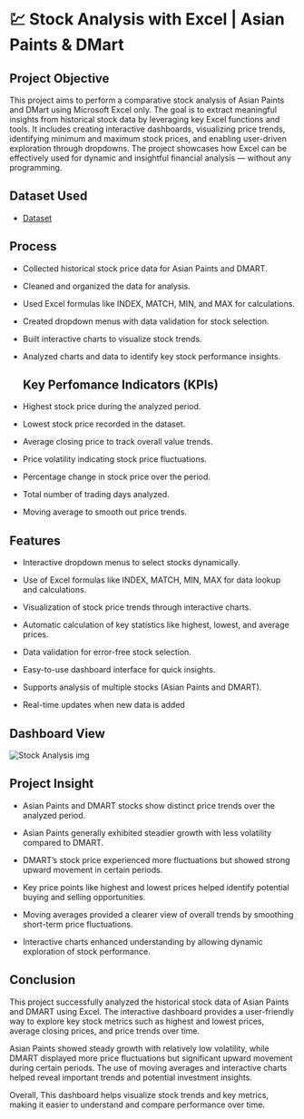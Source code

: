 # 💹 Stock Analysis with Excel | Asian Paints & DMart
## Project Objective
This project aims to perform a comparative stock analysis of Asian Paints and DMart using Microsoft Excel only. The goal is to extract meaningful insights from historical stock data by leveraging key Excel functions and tools. It includes creating interactive dashboards, visualizing price trends, identifying minimum and maximum stock prices, and enabling user-driven exploration through dropdowns. The project showcases how Excel can be effectively used for dynamic and insightful financial analysis — without any programming.

## Dataset Used
- <a href="https://github.com/shantijul4585/Stock-Analysis-AsianPaints-DMart/blob/main/Stock-Analysis-AsianPaints-DMart.xlsx">Dataset</a>

## Process
- Collected historical stock price data for Asian Paints and DMART.

- Cleaned and organized the data for analysis.

- Used Excel formulas like INDEX, MATCH, MIN, and MAX for calculations.

- Created dropdown menus with data validation for stock selection.

- Built interactive charts to visualize stock trends.

- Analyzed charts and data to identify key stock performance insights.

  ## Key Perfomance Indicators (KPIs)
- Highest stock price during the analyzed period.

- Lowest stock price recorded in the dataset.

- Average closing price to track overall value trends.

- Price volatility indicating stock price fluctuations.

- Percentage change in stock price over the period.

- Total number of trading days analyzed.

- Moving average to smooth out price trends.

## Features
- Interactive dropdown menus to select stocks dynamically.

- Use of Excel formulas like INDEX, MATCH, MIN, MAX for data lookup and calculations.

- Visualization of stock price trends through interactive charts.

- Automatic calculation of key statistics like highest, lowest, and average prices.

- Data validation for error-free stock selection.

- Easy-to-use dashboard interface for quick insights.

- Supports analysis of multiple stocks (Asian Paints and DMART).

- Real-time updates when new data is added

## Dashboard View
![Stock Analysis img](https://github.com/user-attachments/assets/f1b382d4-1a6b-445f-bb0d-4d99b4eb78ed)

## Project Insight
- Asian Paints and DMART stocks show distinct price trends over the analyzed period.

- Asian Paints generally exhibited steadier growth with less volatility compared to DMART.

- DMART’s stock price experienced more fluctuations but showed strong upward movement in certain periods.

- Key price points like highest and lowest prices helped identify potential buying and selling opportunities.

- Moving averages provided a clearer view of overall trends by smoothing short-term price fluctuations.

- Interactive charts enhanced understanding by allowing dynamic exploration of stock performance.

## Conclusion
This project successfully analyzed the historical stock data of Asian Paints and DMART using Excel. The interactive dashboard provides a user-friendly way to explore key stock metrics such as highest and lowest prices, average closing prices, and price trends over time.

Asian Paints showed steady growth with relatively low volatility, while DMART displayed more price fluctuations but significant upward movement during certain periods. The use of moving averages and interactive charts helped reveal important trends and potential investment insights.

Overall, This dashboard helps visualize stock trends and key metrics, making it easier to understand and compare performance over time.



